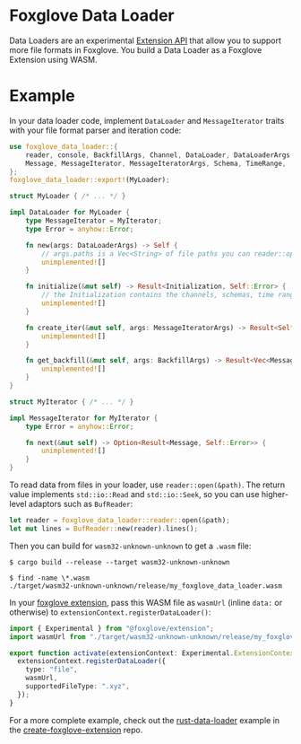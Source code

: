 # Foxglove Data Loader

Data Loaders are an experimental [Extension API] that allow you to support more file formats in
Foxglove. You build a Data Loader as a Foxglove Extension using WASM.

[Extension API]: https://docs.foxglove.dev/docs/extensions

# Example

In your data loader code, implement `DataLoader` and `MessageIterator` traits with your file format
parser and iteration code:

``` rs
use foxglove_data_loader::{
    reader, console, BackfillArgs, Channel, DataLoader, DataLoaderArgs, Initialization,
    Message, MessageIterator, MessageIteratorArgs, Schema, TimeRange,
};
foxglove_data_loader::export!(MyLoader);

struct MyLoader { /* ... */ }

impl DataLoader for MyLoader {
    type MessageIterator = MyIterator;
    type Error = anyhow::Error;

    fn new(args: DataLoaderArgs) -> Self {
        // args.paths is a Vec<String> of file paths you can reader::open()
        unimplemented![]
    }

    fn initialize(&mut self) -> Result<Initialization, Self::Error> {
        // the Initialization contains the channels, schemas, time range, and any problems
        unimplemented![]
    }

    fn create_iter(&mut self, args: MessageIteratorArgs) -> Result<Self::MessageIterator, Self::Error> {
        unimplemented![]
    }

    fn get_backfill(&mut self, args: BackfillArgs) -> Result<Vec<Message>, Self::Error> {
        unimplemented![]
    }
}

struct MyIterator { /* ... */ }

impl MessageIterator for MyIterator {
    type Error = anyhow::Error;

    fn next(&mut self) -> Option<Result<Message, Self::Error>> {
        unimplemented![]
    }
}
```

To read data from files in your loader, use `reader::open(&path)`. The return value implements
`std::io::Read` and `std::io::Seek`, so you can use higher-level adaptors such as `BufReader`:

``` rs
let reader = foxglove_data_loader::reader::open(&path);
let mut lines = BufReader::new(reader).lines();
```

Then you can build for `wasm32-unknown-unknown` to get a `.wasm` file:

```
$ cargo build --release --target wasm32-unknown-unknown

$ find -name \*.wasm
./target/wasm32-unknown-unknown/release/my_foxglove_data_loader.wasm
```

In your [foxglove extension], pass this WASM file as `wasmUrl` (inline `data:` or otherwise) to
`extensionContext.registerDataLoader()`:

``` ts
import { Experimental } from "@foxglove/extension";
import wasmUrl from "./target/wasm32-unknown-unknown/release/my_foxglove_data_loader.wasm";

export function activate(extensionContext: Experimental.ExtensionContext): void {
  extensionContext.registerDataLoader({
    type: "file",
    wasmUrl,
    supportedFileType: ".xyz",
  });
}
```

For a more complete example, check out the [rust-data-loader][] example in the
[create-foxglove-extension][] repo.

[rust-data-loader]: https://github.com/foxglove/create-foxglove-extension/tree/main/examples
[create-foxglove-extension]: https://github.com/foxglove/create-foxglove-extension
[foxglove extension]: https://docs.foxglove.dev/docs/visualization/extensions/introduction
